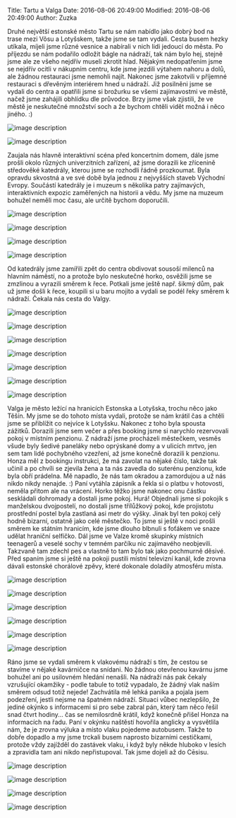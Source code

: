 Title: Tartu a Valga
Date: 2016-08-06 20:49:00
Modified: 2016-08-06 20:49:00
Author: Zuzka


Druhé největší estonské město Tartu se nám nabídlo jako dobrý bod na trase mezi Võsu a Lotyšskem, takže jsme se tam vydali. Cesta busem hezky utíkala, míjeli jsme různé vesnice a nabírali v nich lidi jedoucí do města. Po příjezdu se nám podařilo odložit bágle na nádraží, tak nám bylo hej, stejně jsme ale ze všeho nejdřív museli zkrotit hlad. Nějakým nedopatřením jsme se nejdřív ocitli v nákupním centru, kde jsme jezdili výtahem nahoru a dolů, ale žádnou restauraci jsme nemohli najít. Nakonec jsme zakotvili v příjemné restauraci s dřevěným interiérem hned u nádraží. 
Již posilněni jsme se vydali do centra a opatřili jsme si brožurku se všemi zajímavostmi ve městě, načež jsme zahájili obhlídku dle průvodce. Brzy jsme však zjistili, že ve městě je neskutečné množství soch a že bychom chtěli vidět možná i něco jiného. :)

![image description]({filename}/images/p1240802.jpg)

![image description]({filename}/images/p1240812.jpg)

Zaujala nás hlavně interaktivní scéna před koncertním domem, dále jsme prošli okolo různých univerzitních zařízení, až jsme dorazili ke zřícenině středověké katedrály, kterou jsme se rozhodli řádně prozkoumat. Byla opravdu skvostná a ve své době byla jednou z nejvyšších staveb Východní Evropy. Součástí katedrály je i muzeum s několika patry zajímavých, interaktivních expozic zaměřených na historii a vědu. My jsme na muzeum bohužel neměli moc času, ale určitě bychom doporučili. 

![image description]({filename}/images/p1240813.jpg)

![image description]({filename}/images/p1240824.jpg)

![image description]({filename}/images/p1240825.jpg)

![image description]({filename}/images/p1240837.jpg)

Od katedrály jsme zamířili zpět do centra obdivovat sousoší milenců na hlavním náměstí, no a protože bylo neskutečné horko, osvěžili jsme se zmzlinou a vyrazili směrem k řece. Potkali jsme ještě např. šikmý dům, pak už jsme došli k řece, koupili si u baru mojito a vydali se podél řeky směrem k nádraží. Čekala nás cesta do Valgy.

![image description]({filename}/images/p1240796.jpg)

![image description]({filename}/images/p1240854.jpg)

![image description]({filename}/images/p1240855.jpg)

![image description]({filename}/images/p1240862.jpg)

![image description]({filename}/images/p1240863.jpg)

![image description]({filename}/images/p1240864.jpg)

![image description]({filename}/images/p1240865.jpg)

Valga je město ležící na hranicích Estonska a Lotyšska, trochu něco jako Těšín. My jsme se do tohoto místa vydali, protože se nám krátil čas a chtěli jsme se přiblížit co nejvíce k Lotyšsku. Nakonec z toho byla spousta zážitků. Dorazili jsme sem večer a přes booking jsme si narychlo rezervovali pokoj v místním penzionu. Z nádraží jsme procházeli městečkem, vesměs všude byly šedivé paneláky nebo oprýskané domy a v ulicích mrtvo, jen sem tam lidé pochybného vzezření, až jsme konečně dorazili k penzionu. Honza měl z bookingu instrukci, že má zavolat na nějaké číslo, takže tak učinil a po chvíli se zjevila žena a ta nás zavedla do suterénu penzionu, kde byla obří prádelna. Mě napadlo, že nás tam okradou a zamordujou a už nás nikdo nikdy nenajde. :) Paní vytáhla zápisník a řekla si o platbu v hotovosti, neměla přitom ale na vrácení. Horko těžko jsme nakonec onu částku seskládali dohromady a dostali jsme pokoj. Hurá! 
Objednali jsme si pokojík s manželskou dvojpostelí, no dostali jsme třílůžkový pokoj, kde projistotu prostřední postel byla zastlaná asi metr do výšky. Jinak byl ten pokoj celý hodně bizarní, ostatně jako celé městečko. To jsme si ještě v noci prošli směrem ke státním hranicím, kde jsme dlouho blbnuli s foťákem ve snaze udělat hraniční selfíčko. Dál jsme ve Valze kromě skupinky místních teenagerů a veselé sochy v temném parčíku nic zajímavého neobjevili. Takzvaně tam zdechl pes a vlastně to tam bylo tak jako pochmurně děsivé. Před spaním jsme si ještě na pokoji pustili místní televizní kanál, kde zrovna dávali estonské chorálové zpěvy, které dokonale doladily atmosféru místa. 

![image description]({filename}/images/p1240867.jpg)

![image description]({filename}/images/p1240868.jpg)

![image description]({filename}/images/p1240882.jpg)

![image description]({filename}/images/p1240889.jpg)

![image description]({filename}/images/p1240890.jpg)

![image description]({filename}/images/p1240892.jpg)

Ráno jsme se vydali směrem k vlakovému nádraží s tím, že cestou se stavíme v nějaké kavárničce na snídani. No žádnou otevřenou kavárnu jsme bohužel ani po usilovném hledání nenašli. Na nádraží nás pak čekaly vzrušující okamžiky - podle tabule to totiž vypadalo, že žádný vlak naším směrem odsud totiž nejede! Zachvátila mě lehká panika a pojala jsem podezření, jestli nejsme na špatném nádraží. Situaci vůbec nezlepšilo, že jediné okýnko s informacemi si pro sebe zabral pán, který tam něco řešil snad čtvrt hodiny... čas se nemilosrdně krátil, když konečně přišel Honza na informacích na řadu. Paní v okýnku naštěstí hovořila anglicky a vysvětlila nám, že je zrovna výluka a místo vlaku pojedeme autobusem. Takže to dobře dopadlo a my jsme trckali busem naprosto bizarními cestičkami, protože vždy zajížděl do zastávek vlaku, i když byly někde hluboko v lesích a zpravidla tam ani nikdo nepřistupoval. Tak jsme dojeli až do Cēsisu.

![image description]({filename}/images/p1240893.jpg)

![image description]({filename}/images/p1240894.jpg)

![image description]({filename}/images/p1240902.jpg)

![image description]({filename}/images/p1240903.jpg)
